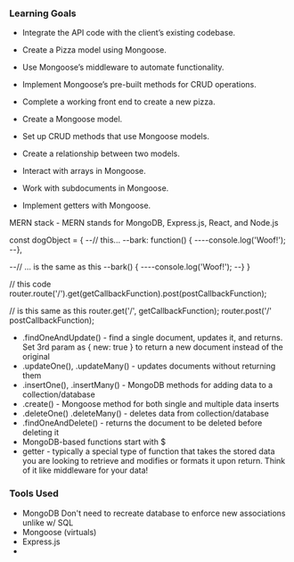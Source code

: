 ### Learning Goals
- Integrate the API code with the client’s existing codebase.
- Create a Pizza model using Mongoose.
- Use Mongoose’s middleware to automate functionality.
- Implement Mongoose’s pre-built methods for CRUD operations.
- Complete a working front end to create a new pizza.

- Create a Mongoose model.
- Set up CRUD methods that use Mongoose models.
- Create a relationship between two models.
- Interact with arrays in Mongoose.
- Work with subdocuments in Mongoose.
- Implement getters with Mongoose.

MERN stack - MERN stands for MongoDB, Express.js, React, and Node.js

const dogObject = {
--// this...
--bark: function() {
----console.log('Woof!');
--},

--// ... is the same as this
--bark() {
----console.log('Woof!');
--}
}

// this code
router.route('/').get(getCallbackFunction).post(postCallbackFunction);

// is this same as this
router.get('/', getCallbackFunction);
router.post('/' postCallbackFunction);


- .findOneAndUpdate() - find a single document, updates it, and returns. Set 3rd param as { new: true } to return a new document instead of the original
- .updateOne(), .updateMany() - updates documents without returning them
- .insertOne(), .insertMany() - MongoDB methods for adding data to a collection/database
- .create() - Mongoose method for both single and multiple data inserts
- .deleteOne() .deleteMany() - deletes data from collection/database
- .findOneAndDelete() - returns the document to be deleted before deleting it
- MongoDB-based functions start with $
- getter - typically a special type of function that takes the stored data you are looking to retrieve and modifies or formats it upon return. Think of it like middleware for your data!
### Tools Used

- MongoDB Don't need to recreate database to enforce new associations unlike w/ SQL
- Mongoose (virtuals)
- Express.js
- 
